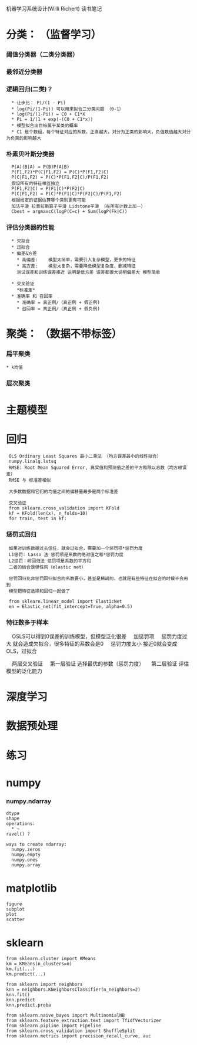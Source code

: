 机器学习系统设计(Willi Richert) 读书笔记


# 分类： （监督学习）
### 阈值分类器（二类分类器）
### 最邻近分类器
### 逻辑回归(二类)？
      * 让步比： Pi/(1 - Pi)
      * log(Pi/(1-Pi)) 可以用来拟合二分类问题 （0-1）
      * log(Pi/(1-Pi)) = C0 + C1*X
      * Pi = 1/(1 + exp(-(C0 + C1*x))
      * 模型拟合出目标属于某类的概率
      * C1 是个数组，每个特征对应的系数，正直越大，对分为正类的影响大，负值数值越大对分为负类的影响越大
      
### 朴素贝叶斯分类器
       
      P(A)(B|A) = P(B)P(A|B)
      P(F1,F2)*P(C|F1,F2) = P(C)*P(F1,F2|C)
      P(C|F1,F2) = P(C)*P(F1,F2|C)/P(F1,F2)
      假设所有的特征相互独立
      P(F1,F2|C) = P(F1|C)*P(F2|C)
      P(C|F1,F2) = P(C)*P(F1|C)*P(F2|C)/P(F1,F2)
      根据给定的证据估算哪个类别更有可能
      加法平滑 拉普拉斯算子平滑 Lidstone平滑 （在所有计数上加一）
      Cbest = argmaxcC(logP(C=c) + Sum(logP(Fk|C))

  ### 评估分类器的性能
      * 欠拟合 
      * 过拟合
      * 偏差&方差
        * 高偏差:    模型太简单，需要引入复杂模型，更多的特征
        * 高方差:    模型太复杂，需要降低模型复杂度，删减特征
        测试误差和训练误差接近 说明是低方差 误差都很大说明偏差大 模型简单

      * 交叉验证
        *标准差*
      * 准确率 和 召回率
        * 准确率 = 真正例/（真正例 + 假正例)
        * 召回率 = 真正例/（真正例 + 假负例)
    

# 聚类： （数据不带标签）
### 扁平聚类
    * k均值
       
### 层次聚类

# 主题模型


# 回归
     OLS Ordinary Least Squares 最小二乘法 （均方误差最小的线性拟合）
     numpy.linalg.lstsq 
     RMSE: Root Mean Squared Error, 真实值和预测值之差的平方和除以总数（均方根误差）
     RMSE 与 标准差相似

     大多数数据和它们的均值之间的偏移量最多是两个标准差

     交叉验证
     from sklearn.cross_validation import KFold
     kf = KFold(len(x), n_folds=10)
     for train, test in kf:
     
     
### 惩罚式回归
     如果对训练数据过去信任，就会过拟合，需要加一个惩罚项*惩罚力度
     L1惩罚: Lasso 法 惩罚项是系数的绝对值之和*惩罚力度
     L2惩罚：岭回归法 惩罚项是系数的平方和
     二者的结合是弹性网（elastic net）

     惩罚回归比非惩罚回归拟合的系数要小，甚至是稀疏的，也就是有些特征在拟合的时候不会用到
     模型把特征选择和回归一起做了

     from sklearn.linear_model import ElasticNet
     en = Elastic_net(fit_intercept=True, alpha=0.5)
   
### 特征数多于样本
     OSLS可以得到0误差的训练模型，但模型泛化很差
     加惩罚项
     惩罚力度过大 就会造成欠拟合，很多特征的系数会是0
     惩罚力度太小 接近0就会变成OLS，过拟合
     
     两层交叉验证
     第一层验证 选择最优的参数（惩罚力度）
     第二层验证 评估模型的泛化能力
     
# 深度学习
# 数据预处理 
# 练习


# numpy
### numpy.ndarray
    dtype
    shape
    operations:
      * ~
    ravel() ?

    ways to create ndarray:
      numpy.zeros
      numpy.empty
      numpy.ones
      numpy.array

# matplotlib
    figure
    subplot
    plot
    scatter
  
  
# sklearn
    from sklearn.cluster import KMeans
    km = KMeans(n_clusters=n)
    km.fit(...)
    km.predict(...)
    
    from sklearn import neighbors
    knn = neighbors.KNeighborsClassifier(n_neighbors=2)
    knn.fit()
    knn.predict
    knn.predict.proba
    
    from sklearn.naive_bayes import MultinomialNB
    from sklearn.feature_extraction.text import TfidfVectorizer
    from sklearn.pipline import Pipeline
    from sklearn.cross_validation import ShuffleSplit
    from sklearn.metrics import precision_recall_curve, auc
